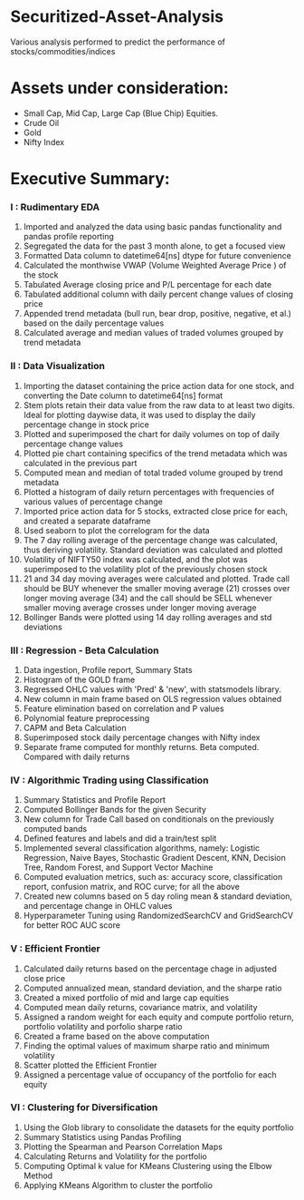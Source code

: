 # Securitized-Asset-Analysis
Various analysis performed to predict the performance of stocks/commodities/indices

# Assets under consideration:

* Small Cap, Mid Cap, Large Cap (Blue Chip) Equities.
* Crude Oil
* Gold
* Nifty Index

# Executive Summary:

### I : Rudimentary EDA

1. Imported and analyzed the data using basic pandas functionality and pandas profile reporting
2. Segregated the data for the past 3 month alone, to get a focused view
3. Formatted Data column to datetime64[ns] dtype for future convenience
4. Calculated the monthwise VWAP (Volume Weighted Average Price ) of the stock
5. Tabulated Average closing price and P/L percentage for each date
6. Tabulated additional column with daily percent change values of closing price
7. Appended trend metadata (bull run, bear drop, positive, negative, et al.) based on the daily percentage values
8. Calculated average and median values of traded volumes grouped by trend metadata

### II : Data Visualization

1. Importing the dataset containing the price action data for one stock, and converting the Date column to datetime64[ns] format
2. Stem plots retain their data value from the raw data to at least two digits. Ideal for plotting daywise data, it was used to display the daily percentage change in stock price
3. Plotted and superimposed the chart for daily volumes on top of daily percentage change values
4. Plotted pie chart containing specifics of the trend metadata which was calculated in the previous part
5. Computed mean and median of total traded volume grouped by trend metadata
6. Plotted a histogram of daily return percentages with frequencies of various values of percentage change
7. Imported price action data for 5 stocks, extracted close price for each, and created a separate dataframe
8. Used seaborn to plot the correlogram for the data
9. The 7 day rolling average of the percentage change was calculated, thus deriving volatility. Standard deviation was calculated and plotted
10. Volatility of NIFTY50 index was calculated, and the plot was superimposed to the volatility plot of the previously chosen stock
11. 21 and 34 day moving averages were calculated and plotted. Trade call should be BUY whenever the smaller moving average (21) crosses over longer moving average (34) and the call should be SELL whenever smaller moving average crosses under longer moving average
12. Bollinger Bands were plotted using 14 day rolling averages and std deviations

### III : Regression - Beta Calculation

1. Data ingestion, Profile report, Summary Stats
2. Histogram of the GOLD frame
3. Regressed OHLC values with 'Pred' & 'new', with statsmodels library.
4. New column in main frame based on OLS regression values obtained
5. Feature elimination based on correlation and P values
6. Polynomial feature preprocessing
7. CAPM and Beta Calculation
8. Superimposed stock daily percentage changes with Nifty index
9. Separate frame computed for monthly returns. Beta computed. Compared with daily returns

### IV : Algorithmic Trading using Classification

1. Summary Statistics and Profile Report
2. Computed Bollinger Bands for the given Security
3. New column for Trade Call based on conditionals on the previously computed bands
4. Defined features and labels and did a train/test split
5. Implemented several classification algorithms, namely: Logistic Regression, Naive Bayes, Stochastic Gradient Descent, KNN, Decision Tree, Random Forest, and Support Vector Machine
6. Computed evaluation metrics, such as: accuracy score, classification report, confusion matrix, and ROC curve; for all the above
7. Created new columns based on 5 day roling mean & standard deviation, and percentage change in OHLC values
8. Hyperparameter Tuning using RandomizedSearchCV and GridSearchCV for better ROC AUC score

### V : Efficient Frontier

1. Calculated daily returns based on the percentage chage in adjusted close price
2. Computed annualized mean, standard deviation, and the sharpe ratio
3. Created a mixed portfolio of mid and large cap equities
4. Computed mean daily returns, covariance matrix, and volatility
5. Assigned a random weight for each equity and compute portfolio return, portfolio volatility and porfolio sharpe ratio
6. Created a frame based on the above computation
7. Finding the optimal values of maximum sharpe ratio and minimum volatility
8. Scatter plotted the Efficient Frontier
9. Assigned a percentage value of occupancy of the portfolio for each equity

### VI : Clustering for Diversification

1. Using the Glob library to consolidate the datasets for the equity portfolio
2. Summary Statistics using Pandas Profiling
3. Plotting the Spearman and Pearson Correlation Maps
4. Calculating Returns and Volatility for the portfolio
5. Computing Optimal k value for KMeans Clustering using the Elbow Method
6. Applying KMeans Algorithm to cluster the portfolio
